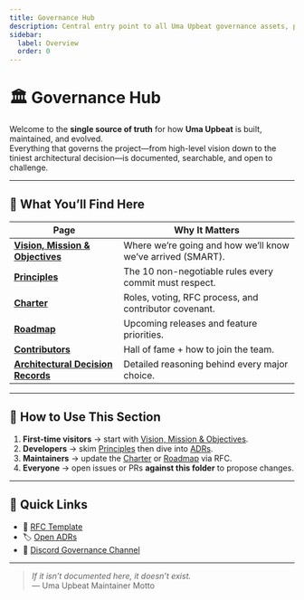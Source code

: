 ```yaml
---
title: Governance Hub
description: Central entry point to all Uma Upbeat governance assets, principles, decisions, and community rules.
sidebar:
  label: Overview
  order: 0
---
```


# 🏛️ Governance Hub

Welcome to the **single source of truth** for how **Uma Upbeat** is built, maintained, and evolved.  
Everything that governs the project—from high-level vision down to the tiniest architectural decision—is documented, searchable, and open to challenge.

---

## 🌟 What You’ll Find Here

| Page                                                                      | Why It Matters                                              |
| ------------------------------------------------------------------------- | ----------------------------------------------------------- |
| [**Vision, Mission & Objectives**](/governance/vision-mission-objectives) | Where we’re going and how we’ll know we’ve arrived (SMART). |
| [**Principles**](/governance/principles)                                  | The 10 non-negotiable rules every commit must respect.      |
| [**Charter**](/governance/charter)                                        | Roles, voting, RFC process, and contributor covenant.       |
| [**Roadmap**](/governance/roadmap)                                        | Upcoming releases and feature priorities.                   |
| [**Contributors**](/governance/contributors)                              | Hall of fame + how to join the team.                        |
| [**Architectural Decision Records**](/governance/adrs)                    | Detailed reasoning behind every major choice.               |

---

## 🧭 How to Use This Section

1. **First-time visitors** → start with [Vision, Mission & Objectives](/governance/vision-mission-objectives).
2. **Developers** → skim [Principles](/governance/principles) then dive into [ADRs](/governance/adrs).
3. **Maintainers** → update the [Charter](/governance/charter) or [Roadmap](/governance/roadmap) via RFC.
4. **Everyone** → open issues or PRs **against this folder** to propose changes.

---

## 🧩 Quick Links

- 📜 [RFC Template](https://github.com/UmaUpbeat/Handbook/issues/new?template=rfc.md)
- 🏷️ [Open ADRs](https://github.com/UmaUpbeat/Handbook/issues?q=label%3AADR)
- 💬 [Discord Governance Channel](https://discord.gg/uma-upbeat)

---

> _If it isn’t documented here, it doesn’t exist._  
> — Uma Upbeat Maintainer Motto
